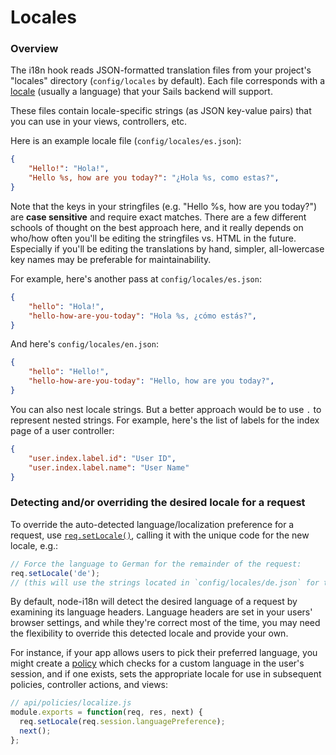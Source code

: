 # Locales

### Overview

The i18n hook reads JSON-formatted translation files from your project's "locales" directory (`config/locales` by default).  Each file corresponds with a [locale](http://en.wikipedia.org/wiki/Locale) (usually a language) that your Sails backend will support.

These files contain locale-specific strings (as JSON key-value pairs) that you can use in your views, controllers, etc.

Here is an example locale file (`config/locales/es.json`):
```json
{
    "Hello!": "Hola!",
    "Hello %s, how are you today?": "¿Hola %s, como estas?",
}
```

Note that the keys in your stringfiles (e.g. "Hello %s, how are you today?") are **case sensitive** and require exact matches.  There are a few different schools of thought on the best approach here, and it really depends on who/how often you'll be editing the stringfiles vs. HTML in the future.  Especially if you'll be editing the translations by hand, simpler, all-lowercase key names may be preferable for maintainability.

For example, here's another pass at `config/locales/es.json`:

```json
{
    "hello": "Hola!",
    "hello-how-are-you-today": "Hola %s, ¿cómo estás?",
}
```

And here's `config/locales/en.json`:

```json
{
    "hello": "Hello!",
    "hello-how-are-you-today": "Hello, how are you today?",
}
```

You can also nest locale strings. But a better approach would be to use `.` to represent nested strings. For example, here's the list of labels for the index page of a user controller:

``` json
{
    "user.index.label.id": "User ID",
    "user.index.label.name": "User Name"
}
```


### Detecting and/or overriding the desired locale for a request

To override the auto-detected language/localization preference for a request, use [`req.setLocale()`](https://github.com/mashpie/i18n-node#setlocale), calling it with the unique code for the new locale, e.g.:

```js
// Force the language to German for the remainder of the request:
req.setLocale('de');
// (this will use the strings located in `config/locales/de.json` for translation)
```

By default, node-i18n will detect the desired language of a request by examining its language headers.  Language headers are set in your users' browser settings, and while they're correct most of the time, you may need the flexibility to override this detected locale and provide your own.

For instance, if your app allows users to pick their preferred language, you might create a [policy](http://beta.sailsjs.org/#/documentation/concepts/Policies) which checks for a custom language in the user's session, and if one exists, sets the appropriate locale for use in subsequent policies, controller actions, and views:

```js
// api/policies/localize.js
module.exports = function(req, res, next) {
  req.setLocale(req.session.languagePreference);
  next();
};
```


<!--

  Alternatively, here's another extended example:
  (todo: at the very least pull this into a separate guide)

```js
// config/routes.js
module.export.routes = {
  '/:lang/': 'MyController.index',
  '/:lang/help': 'MyController.help',
  '/:lang/contact': 'MyController.contact',
  // ...etc...
}

// config/policies.js
module.exports.policies = {
  '*' : 'localize'
}

// api/policies/localize.js
module.exports = function(req, res, next) {
   req.setLocale(req.param('lang'));
   next();
};
```
-->


<docmeta name="displayName" value="Locales">

